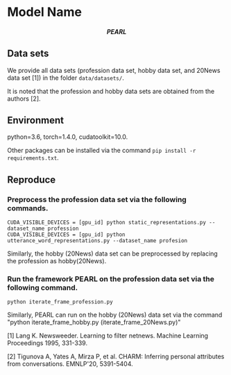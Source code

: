 # Model Name
<h5 align="center">PEARL</h5>

## Data sets
We provide all data sets (profession data set, hobby data set, and 20News data set [1]) in the folder `data/datasets/`.

It is noted that the profession and hobby data sets are obtained from the authors [2].

## Environment
python=3.6, torch=1.4.0, cudatoolkit=10.0. 

Other packages can be installed via the command `pip install -r requirements.txt`.

## Reproduce
### Preprocess the profession data set via the following commands.

    CUDA_VISIBLE_DEVICES = [gpu_id] python static_representations.py --dataset_name profession
    CUDA_VISIBLE_DEVICES = [gpu_id] python utterance_word_representations.py --dataset_name profesion

Similarly, the hobby (20News) data set can be preprocessed by replacing the profession as hobby(20News).
### Run the framework PEARL on the profession data set via the following command.

    python iterate_frame_profession.py

Similarly, PEARL can run on the hobby (20News) data set via the command "python iterate_frame_hobby.py (iterate_frame_20News.py)"

[1] Lang K. Newsweeder. Learning to filter netnews. Machine Learning Proceedings 1995, 331-339. 

[2] Tigunova A, Yates A, Mirza P, et al. CHARM: Inferring personal attributes from conversations. EMNLP'20, 5391-5404.
